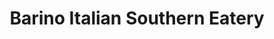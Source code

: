 ---
title: "Barino Italian Southern Eatery"
url: /columbia/barino-italian-southern-eatery/
shop: bakery
---